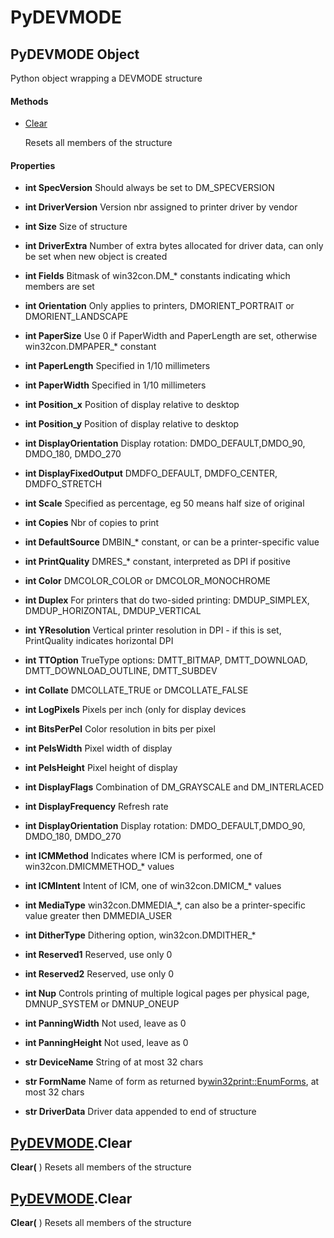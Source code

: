 # PyDEVMODE

## PyDEVMODE Object

Python object wrapping a DEVMODE structure

#### Methods


  - [Clear](PyDEVMODE.md#pydevmodeclear)

    Resets all members of the structure&nbsp;

#### Properties

  -  __int SpecVersion__ 
    Should always be set to DM_SPECVERSION

  -  __int DriverVersion__ 
    Version nbr assigned to printer driver by vendor

  -  __int Size__ 
    Size of structure

  -  __int DriverExtra__ 
    Number of extra bytes allocated for driver data, can only be set when new object is created

  -  __int Fields__ 
    Bitmask of win32con.DM_* constants indicating which members are set

  -  __int Orientation__ 
    Only applies to printers, DMORIENT_PORTRAIT or DMORIENT_LANDSCAPE

  -  __int PaperSize__ 
    Use 0 if PaperWidth and PaperLength are set, otherwise win32con.DMPAPER_* constant

  -  __int PaperLength__ 
    Specified in 1/10 millimeters

  -  __int PaperWidth__ 
    Specified in 1/10 millimeters

  -  __int Position_x__ 
    Position of display relative to desktop

  -  __int Position_y__ 
    Position of display relative to desktop

  -  __int DisplayOrientation__ 
    Display rotation: DMDO_DEFAULT,DMDO_90, DMDO_180, DMDO_270

  -  __int DisplayFixedOutput__ 
    DMDFO_DEFAULT, DMDFO_CENTER, DMDFO_STRETCH

  -  __int Scale__ 
    Specified as percentage, eg 50 means half size of original

  -  __int Copies__ 
    Nbr of copies to print

  -  __int DefaultSource__ 
    DMBIN_* constant, or can be a printer-specific value

  -  __int PrintQuality__ 
    DMRES_* constant, interpreted as DPI if positive

  -  __int Color__ 
    DMCOLOR_COLOR or DMCOLOR_MONOCHROME

  -  __int Duplex__ 
    For printers that do two-sided printing: DMDUP_SIMPLEX, DMDUP_HORIZONTAL, DMDUP_VERTICAL

  -  __int YResolution__ 
    Vertical printer resolution in DPI - if this is set, PrintQuality indicates horizontal DPI

  -  __int TTOption__ 
    TrueType options: DMTT_BITMAP, DMTT_DOWNLOAD, DMTT_DOWNLOAD_OUTLINE, DMTT_SUBDEV

  -  __int Collate__ 
    DMCOLLATE_TRUE or DMCOLLATE_FALSE

  -  __int LogPixels__ 
    Pixels per inch (only for display devices

  -  __int BitsPerPel__ 
    Color resolution in bits per pixel

  -  __int PelsWidth__ 
    Pixel width of display

  -  __int PelsHeight__ 
    Pixel height of display

  -  __int DisplayFlags__ 
    Combination of DM_GRAYSCALE and DM_INTERLACED

  -  __int DisplayFrequency__ 
    Refresh rate

  -  __int DisplayOrientation__ 
    Display rotation: DMDO_DEFAULT,DMDO_90, DMDO_180, DMDO_270

  -  __int ICMMethod__ 
    Indicates where ICM is performed, one of win32con.DMICMMETHOD_* values

  -  __int ICMIntent__ 
    Intent of ICM, one of win32con.DMICM_* values

  -  __int MediaType__ 
    win32con.DMMEDIA_*, can also be a printer-specific value greater then DMMEDIA_USER

  -  __int DitherType__ 
    Dithering option, win32con.DMDITHER_*

  -  __int Reserved1__ 
    Reserved, use only 0

  -  __int Reserved2__ 
    Reserved, use only 0

  -  __int Nup__ 
    Controls printing of multiple logical pages per physical page, DMNUP_SYSTEM or DMNUP_ONEUP

  -  __int PanningWidth__ 
    Not used, leave as 0

  -  __int PanningHeight__ 
    Not used, leave as 0

  -  __str DeviceName__ 
    String of at most 32 chars

  -  __str FormName__ 
    Name of form as returned by[win32print::EnumForms](win32print.md#win32printenumforms), at most 32 chars

  -  __str DriverData__ 
    Driver data appended to end of structure

## [PyDEVMODE](#pydevmode).Clear

 __Clear(__ )
Resets all members of the structure

## [PyDEVMODE](#pydevmode).Clear

 __Clear(__ )
Resets all members of the structure